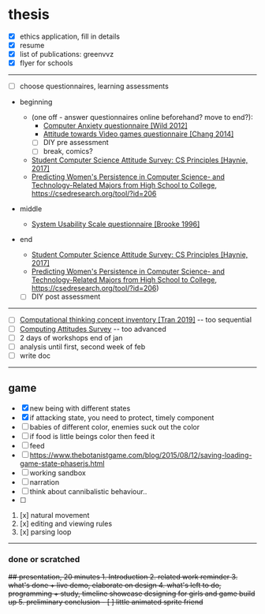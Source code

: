 # thesis
- [x] ethics application, fill in details
- [x] resume
- [x] list of publications: greenvvz
- [x] flyer for schools
---------------------------------------------------------------------
- [ ] choose questionnaires, learning assessments
- beginning 
  - (one off - answer questionnaires online beforehand? move to end?):
    - [Computer Anxiety questionnaire [Wild 2012]](https://www.ncbi.nlm.nih.gov/pmc/articles/PMC3483565/)
    - [Attitude towards Video games questionnaire [Chang 2014]](http://maiga.athabascau.ca/publication/Conference-2014-ICCE2014.pdf)
    - [ ] DIY pre assessment 
    - [ ] break, comics?
  - [Student Computer Science Attitude Survey: CS Principles [Haynie, 2017]](https://csedresearch.org/wp-content/uploads/Instruments/Computing/PDF/Haynie_Technical%20Document_StudentCSAttitudeSurvey.pdf)
  - [Predicting Women's Persistence in Computer Science- and Technology-Related Majors from High School to College](https://dl.acm.org/doi/pdf/10.1145/3343195), https://csedresearch.org/tool/?id=206
- middle
  - [System Usability Scale questionnaire [Brooke 1996]](https://www.researchgate.net/publication/228593520_SUS_A_quick_and_dirty_usability_scale)

- end
  - [Student Computer Science Attitude Survey: CS Principles [Haynie, 2017]](https://csedresearch.org/wp-content/uploads/Instruments/Computing/PDF/Haynie_Technical%20Document_StudentCSAttitudeSurvey.pdf)
  - [Predicting Women's Persistence in Computer Science- and Technology-Related Majors from High School to College](https://dl.acm.org/doi/pdf/10.1145/3343195), https://csedresearch.org/tool/?id=206)
  - [ ] DIY post assessment
 ---------------------------------------------------------------------
  - [ ] [Computational thinking concept inventory [Tran 2019]](https://journals.sagepub.com/doi/full/10.1177/0735633117743918) -- too sequential
  - [ ] [Computing Attitudes Survey](http://stelar.edc.org/sites/stelar.edc.org/files/cas-v4.pdf) -- too advanced
- [ ] 2 days of workshops end of jan
- [ ] analysis until first, second week of feb
- [ ] write doc
---
## game
- [x] new being with different states
- [x] if attacking state, you need to protect, timely component
- [ ] babies of different color, enemies suck out the color
- [ ] if food is little beings color then feed it
- [ ] feed
- [ ] https://www.thebotanistgame.com/blog/2015/08/12/saving-loading-game-state-phaserjs.html
- [ ] working sandbox
- [ ] narration
- [ ] think about cannibalistic behaviour..
- [ ] 

1. [x] natural movement
2. [x] editing and viewing rules
3. [x] parsing loop


---
### done or scratched
<s>
## presentation, 20 minutes
1. Introduction
2. related work reminder
3. what's done + live demo, elaborate on design
4. what's left to do, programming + study, timeline
showcase designing for girls and game build up  
5. preliminary conclusion
- [ ] little animated sprite friend
</s>